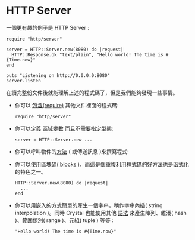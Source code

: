 # HTTP Server

一個更有趣的例子是  HTTP Server :

```crystal
require "http/server"

server = HTTP::Server.new(8080) do |request|
  HTTP::Response.ok "text/plain", "Hello world! The time is #{Time.now}"
end

puts "Listening on http://0.0.0.0:8080"
server.listen
```


在讀完整份文件後就能理解上述的程式碼了，但是我們能夠發現一些事情。

* 你可以 [包含(require)](../syntax_and_semantics/requiring_files.html)   其他文件裡面的程式碼:

    ```
    require "http/server"
    ```

* 你可以定義 [區域變數](../syntax_and_semantics/local_variables.html) 而且不需要指定型態:

    ```
    server = HTTP::Server.new ...
    ```


* 你可以呼叫物件的[方法](../syntax_and_semantics/classes_and_methods.html) ( 或傳送訊息 )來撰寫程式:

* 你可以使用[區塊碼( blocks )](../syntax_and_semantics/blocks_and_procs.html)，而這是個重複利用程式碼的好方法也是函式化的特色之一。

    ```
    HTTP::Server.new(8080) do |request|
      ...
    end
    ```


* 你可以用嵌入的方式簡單的產生一個字串，稱作字串內插( string interpolation )。同時 Crystal 也能使用其他 [語法](../syntax_and_semantics/literals.html) 來產生陣列、雜湊( hash )、範圍類別( range )、元組( tuple ) 等等 :

    ```
    "Hello world! The time is #{Time.now}"
    ```


